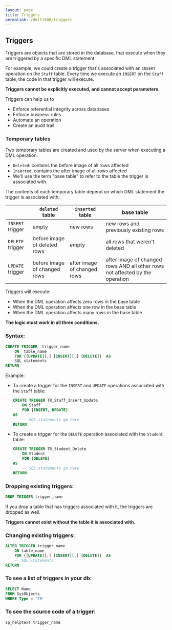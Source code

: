 ```yaml
---
layout: page
title: Triggers
permalink: /dmit1508/triggers
---
```


## Triggers

Triggers are objects that are stored in the database, that execute when they are triggered by a specific DML statement.

For example, we could create a trigger that's associated with an `INSERT` operation on the `Staff` table. Every time we execute an `INSERT` on the `Staff` table, the code in that trigger will execute.

**Triggers cannot be explicitly executed, and cannot accept parameters.**

Triggers can help us to
- Enforce referential integrity across databases
- Enforce business rules
- Automate an operation
- Create an audit trail

### Temporary tables
Two temporary tables are created and used by the server when executing a DML operation.
- `Deleted`: contains the before image of all rows affected
- `Inserted`: contains the after image of all rows affected
- We'll use the term "base table" to refer to the table the trigger is associated with.

The contents of each temporary table depend on which DML statement the trigger is associated with:

| |  `deleted` table | `inserted` table | base table
--- | --- | --- | --- 
`INSERT` trigger | empty | new rows | new rows and previously existing rows
`DELETE` trigger | before image of deleted rows | empty | all rows that weren't deleted
`UPDATE` trigger |  before image of changed rows | after image of changed rows | after image of changed rows AND all other rows not affected by the operation

Triggers will execute:
- When the DML operation affects zero rows in the base table
- When the DML operation affects one row in the base table
- When the DML operation affects many rows in the base table

**The logic must work in all three conditions.**

### Syntax:
```sql
CREATE TRIGGER	trigger_name
	ON	table_name
	FOR {[UPDATE][,] [INSERT][,] [DELETE]}	AS
	SQL statements
RETURN
```

Example:
- To create a trigger for the `INSERT` and `UPDATE` operations associated with the `Staff` table:
    ```sql
    CREATE TRIGGER TR_Staff_Insert_Update
        ON Staff 
        FOR {INSERT, UPDATE}	
    AS
        -- SQL statements go here
    RETURN
    ```

- To create a trigger for the `DELETE` operation associated with the `Student` table:
    ```sql
    CREATE TRIGGER TR_Student_Delete
        ON Student 
        FOR {DELETE}	
    AS
        -- SQL statements go here
    RETURN
    ```

### Dropping existing triggers:
```sql
DROP TRIGGER trigger_name
```
    
If you drop a table that has triggers associated with it, the triggers are dropped as well.

**Triggers cannot exist without the table it is associated with.**

### Changing existing triggers:
```sql
ALTER TRIGGER trigger_name
    ON table_name
    FOR {[UPDATE][,] [INSERT][,] [DELETE]}	AS
    -- SQL statements
RETURN
```

### To see a list of triggers in your db:
```sql
SELECT Name 
FROM SysObjects 
WHERE Type = 'TR'
```

### To see the source code of a trigger:
```sql
sp_helptext trigger_name
```